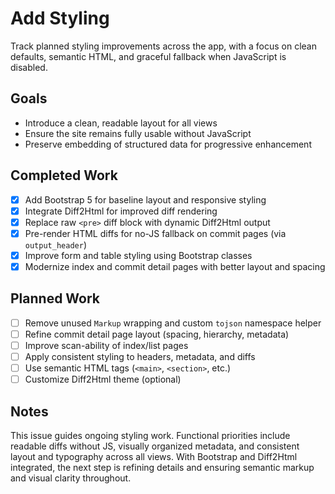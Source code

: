 # Add Styling

Track planned styling improvements across the app, with a focus on clean
defaults, semantic HTML, and graceful fallback when JavaScript is disabled.

## Goals

- Introduce a clean, readable layout for all views
- Ensure the site remains fully usable without JavaScript
- Preserve embedding of structured data for progressive enhancement

## Completed Work

- [x] Add Bootstrap 5 for baseline layout and responsive styling
- [x] Integrate Diff2Html for improved diff rendering
- [x] Replace raw `<pre>` diff block with dynamic Diff2Html output
- [x] Pre-render HTML diffs for no-JS fallback on commit pages (via `output_header`)
- [x] Improve form and table styling using Bootstrap classes
- [x] Modernize index and commit detail pages with better layout and spacing

## Planned Work

- [ ] Remove unused `Markup` wrapping and custom `tojson` namespace helper
- [ ] Refine commit detail page layout (spacing, hierarchy, metadata)
- [ ] Improve scan-ability of index/list pages
- [ ] Apply consistent styling to headers, metadata, and diffs
- [ ] Use semantic HTML tags (`<main>`, `<section>`, etc.)
- [ ] Customize Diff2Html theme (optional)

## Notes

This issue guides ongoing styling work. Functional priorities include readable
diffs without JS, visually organized metadata, and consistent layout and
typography across all views. With Bootstrap and Diff2Html integrated, the next
step is refining details and ensuring semantic markup and visual clarity
throughout.
